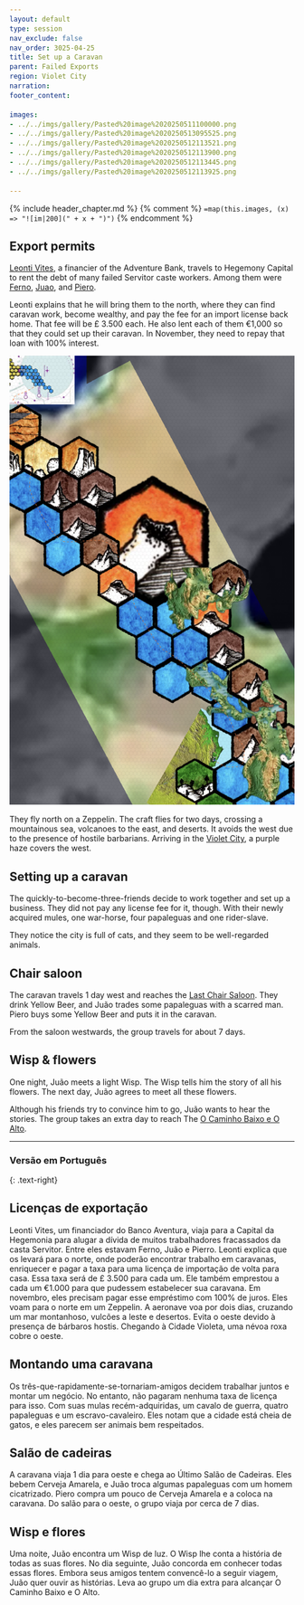 ```yaml
---
layout: default
type: session
nav_exclude: false
nav_order: 3025-04-25
title: Set up a Caravan
parent: Failed Exports
region: Violet City
narration: 
footer_content: 

images:
- ../../imgs/gallery/Pasted%20image%2020250511100000.png
- ../../imgs/gallery/Pasted%20image%2020250513095525.png
- ../../imgs/gallery/Pasted%20image%2020250512113521.png
- ../../imgs/gallery/Pasted%20image%2020250512113900.png
- ../../imgs/gallery/Pasted%20image%2020250512113445.png
- ../../imgs/gallery/Pasted%20image%2020250512113925.png

---
```


{% include header_chapter.md %}
{% comment %}
`=map(this.images, (x) => "![im|200](" + x + ")")`
{% endcomment %}

## Export permits

[Leonti Vites](../../directory/VioletCity/LeontiVites.md), a financier of the Adventure Bank, travels to Hegemony Capital to rent the debt of many failed Servitor caste workers.
Among them were [Ferno](../../directory/Caravan1/Ferno.md), [Juao](../../directory/Caravan1/Juao.md), and [Piero](../../directory/Caravan1/Piero.md).

Leonti explains that he will bring them to the north, where they can find caravan work, become wealthy, and pay the fee for an import license back home.
That fee will be £ 3.500 each.
He also lent each of them €1,000 so that they could set up their caravan.
In November, they need to repay that loan with 100% interest.

![](../../imgs/gallery/Pasted%20image%2020250513095525.png)

They fly north on a Zeppelin.
The craft flies for two days, crossing a mountainous sea, volcanoes to the east, and deserts.
It avoids the west due to the presence of hostile barbarians.
Arriving in the [Violet City](../../directory/VioletCity/index.md), a purple haze covers the west. 

## Setting up a caravan

The quickly-to-become-three-friends decide to work together and set up a business.
They did not pay any license fee for it, though.
With their newly acquired mules, one war-horse, four papaleguas and one rider-slave.

They notice the city is full of cats, and they seem to be well-regarded animals.

## Chair saloon

The caravan travels 1 day west and reaches the [Last Chair Saloon](../../directory/VioletCity/LastChairSaloon.md).
They drink Yellow Beer, and Juão trades some papaleguas with a scarred man.
Piero buys some Yellow Beer and puts it in the caravan.

From the saloon westwards, the group travels for about 7 days.

## Wisp & flowers

One night, Juão meets a light Wisp.
The Wisp tells him the story of all his flowers.
The next day, Juão agrees to meet all these flowers.

Although his friends try to convince him to go, Juão wants to hear the stories.
The group takes an extra day to reach The [O Caminho Baixo e O Alto](../../directory/LowRoadHigh/index.md).

---
### Versão em Português
{: .text-right}

## Licenças de exportação

Leonti Vites, um financiador do Banco Aventura, viaja para a Capital da Hegemonia para alugar a dívida de muitos trabalhadores fracassados da casta Servitor. Entre eles estavam Ferno, Juão e Pierro. Leonti explica que os levará para o norte, onde poderão encontrar trabalho em caravanas, enriquecer e pagar a taxa para uma licença de importação de volta para casa. Essa taxa será de £ 3.500 para cada um. Ele também emprestou a cada um €1.000 para que pudessem estabelecer sua caravana. Em novembro, eles precisam pagar esse empréstimo com 100% de juros. Eles voam para o norte em um Zeppelin. A aeronave voa por dois dias, cruzando um mar montanhoso, vulcões a leste e desertos. Evita o oeste devido à presença de bárbaros hostis. Chegando à Cidade Violeta, uma névoa roxa cobre o oeste.

## Montando uma caravana

Os três-que-rapidamente-se-tornariam-amigos decidem trabalhar juntos e montar um negócio. No entanto, não pagaram nenhuma taxa de licença para isso. Com suas mulas recém-adquiridas, um cavalo de guerra, quatro papaleguas e um escravo-cavaleiro. Eles notam que a cidade está cheia de gatos, e eles parecem ser animais bem respeitados.

## Salão de cadeiras

A caravana viaja 1 dia para oeste e chega ao Último Salão de Cadeiras. Eles bebem Cerveja Amarela, e Juão troca algumas papaleguas com um homem cicatrizado. Piero compra um pouco de Cerveja Amarela e a coloca na caravana. Do salão para o oeste, o grupo viaja por cerca de 7 dias.

## Wisp e flores

Uma noite, Juão encontra um Wisp de luz. O Wisp lhe conta a história de todas as suas flores. No dia seguinte, Juão concorda em conhecer todas essas flores. Embora seus amigos tentem convencê-lo a seguir viagem, Juão quer ouvir as histórias. Leva ao grupo um dia extra para alcançar O Caminho Baixo e O Alto.